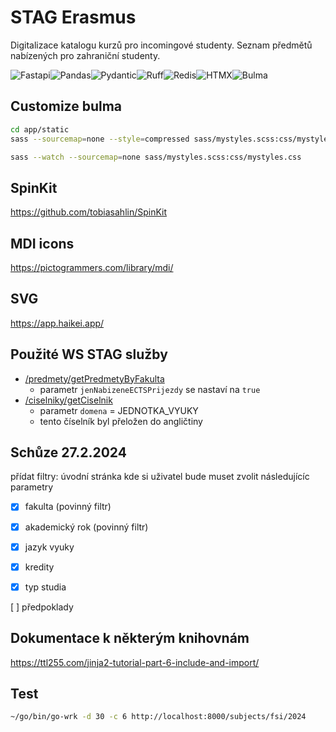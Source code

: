 # STAG Erasmus

Digitalizace katalogu kurzů pro incomingové studenty.
Seznam předmětů nabízených pro zahraniční studenty.


![Fastapi](https://img.shields.io/badge/FastAPI-009688?style=for-the-badge&logo=fastapi&logoColor=white)![Pandas](https://img.shields.io/badge/pandas-150458?style=for-the-badge&logo=pandas&logoColor=white)![Pydantic](https://img.shields.io/badge/Pydantic-E92063?style=for-the-badge&logo=pydantic&logoColor=white)![Ruff](https://img.shields.io/badge/ruff-%23D7FF64.svg?style=for-the-badge&logo=ruff&logoColor=black)![Redis](https://img.shields.io/badge/redis-%23DD0031.svg?style=for-the-badge&logo=redis&logoColor=white)![HTMX](https://img.shields.io/badge/%3C/%3E%20htmx-3366CC?style=for-the-badge&logo=mysl&logoColor=white)![Bulma](https://img.shields.io/badge/Bulma-00D1B2?style=for-the-badge&logo=bulma&logoColor=white)

## Customize bulma

```bash
cd app/static
sass --sourcemap=none --style=compressed sass/mystyles.scss:css/mystyles.css
```

```bash
sass --watch --sourcemap=none sass/mystyles.scss:css/mystyles.css
```

## SpinKit

<https://github.com/tobiasahlin/SpinKit>

## MDI icons

<https://pictogrammers.com/library/mdi/>

## SVG

<https://app.haikei.app/>

## Použité WS STAG služby

- [/predmety/getPredmetyByFakulta](https://ws.ujep.cz/ws/services/rest2/predmety/getPredmetyByFakultaFullInfo)
  - parametr `jenNabizeneECTSPrijezdy` se nastaví na `true`
- [/ciselniky/getCiselnik](https://ws.ujep.cz/ws/services/rest2/ciselniky/getCiselnik)
  - parametr `domena` = JEDNOTKA_VYUKY
  - tento číselník byl přeložen do angličtiny

## Schůze 27.2.2024

přídat filtry:
úvodní stránka kde si uživatel bude muset zvolit následujícíc parametry

- [x] fakulta (povinný filtr)
- [x] akademický rok (povinný filtr)

- [x] jazyk vyuky
- [x] kredity
- [x] typ studia

[ ] předpoklady

## Dokumentace k některým knihovnám

<https://ttl255.com/jinja2-tutorial-part-6-include-and-import/>

## Test

```bash
~/go/bin/go-wrk -d 30 -c 6 http://localhost:8000/subjects/fsi/2024
```
